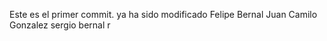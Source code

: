 Este es el primer commit.
ya ha sido modificado
Felipe Bernal
Juan Camilo Gonzalez 
sergio bernal r
